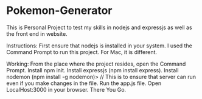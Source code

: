 # Pokemon-Generator
This is Personal Project to test my skills in nodejs and expressjs as well as the front end in website.

Instructions:
First ensure that nodejs is installed in your system.
I used the Command Prompt to run this project.
For Mac, it is different.

Working:
From the place where the project resides, open the Command Prompt.
Install npm init.
Install expressjs (npm install express).
Install nodemon (npm install -g nodemon)> // This is to ensure that server can run even if you make changes in the file.
Run the app.js file.
Open LocalHost:3000 in your browser.
There You Go.
